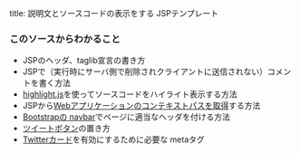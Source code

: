 title: 説明文とソースコードの表示をする JSPテンプレート

### このソースからわかること

- JSPのヘッダ、taglib宣言の書き方
- JSPで（実行時にサーバ側で削除されクライアントに送信されない）コメントを書く方法
- [highlight.js](https://highlightjs.org/)を使ってソースコードをハイライト表示する方法
- JSPから[Webアプリケーションのコンテキストパスを取得](http://docs.oracle.com/javaee/7/api/javax/servlet/http/HttpServletRequest.html#getContextPath%28%29)する方法
- [Bootstrapの navbar](http://getbootstrap.com/components/#navbar)でページに適当なヘッダを付ける方法
- [ツイートボタン](https://about.twitter.com/ja/resources/buttons#tweet)の置き方
- [Twitterカード](https://dev.twitter.com/ja/cards/overview)を有効にするために必要な metaタグ
